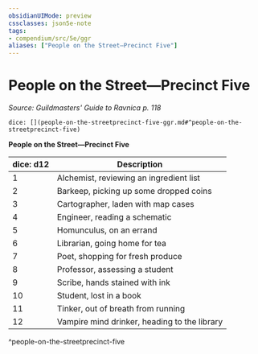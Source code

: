 ```yaml
---
obsidianUIMode: preview
cssclasses: json5e-note
tags:
- compendium/src/5e/ggr
aliases: ["People on the Street—Precinct Five"]
---
```

# People on the Street—Precinct Five
*Source: Guildmasters' Guide to Ravnica p. 118* 

`dice: [](people-on-the-streetprecinct-five-ggr.md#^people-on-the-streetprecinct-five)`

**People on the Street—Precinct Five**

| dice: d12 | Description |
|-----------|-------------|
| 1 | Alchemist, reviewing an ingredient list |
| 2 | Barkeep, picking up some dropped coins |
| 3 | Cartographer, laden with map cases |
| 4 | Engineer, reading a schematic |
| 5 | Homunculus, on an errand |
| 6 | Librarian, going home for tea |
| 7 | Poet, shopping for fresh produce |
| 8 | Professor, assessing a student |
| 9 | Scribe, hands stained with ink |
| 10 | Student, lost in a book |
| 11 | Tinker, out of breath from running |
| 12 | Vampire mind drinker, heading to the library |
^people-on-the-streetprecinct-five